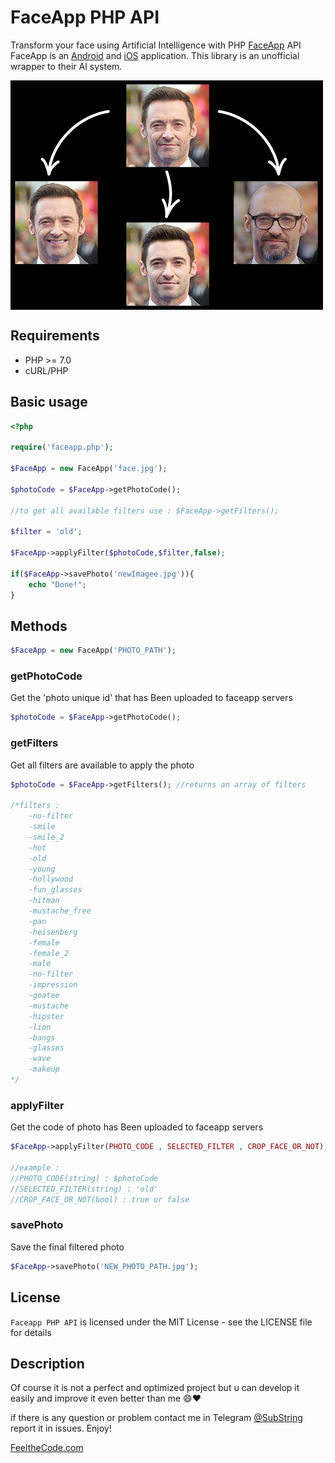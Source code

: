 # FaceApp PHP API

Transform your face using Artificial Intelligence with PHP [FaceApp](http://faceapp.com) API
FaceApp is an [Android](https://play.google.com/store/apps/details?id=io.faceapp) and [iOS](https://itunes.apple.com/app/id1180884341) application.
This library is an unofficial wrapper to their AI system.

<img src="preview.jpg" width="500" height="367" align="center"/>


## Requirements

* PHP >= 7.0
* cURL/PHP

## Basic usage

```php
<?php

require('faceapp.php');

$FaceApp = new FaceApp('face.jpg');

$photoCode = $FaceApp->getPhotoCode();

//to get all available filters use : $FaceApp->getFilters();

$filter = 'old';

$FaceApp->applyFilter($photoCode,$filter,false);

if($FaceApp->savePhoto('newImagee.jpg')){
    echo "Done!";
}
```

## Methods

```php
$FaceApp = new FaceApp('PHOTO_PATH');
```

### getPhotoCode
Get the 'photo unique id' that has Been uploaded to faceapp servers
```php
$photoCode = $FaceApp->getPhotoCode();
```

### getFilters
Get all filters are available to apply the photo
```php
$photoCode = $FaceApp->getFilters(); //returns an array of filters

/*filters : 
	-no-filter
	-smile
	-smile_2
	-hot
	-old
	-young
	-hollywood
	-fun_glasses
	-hitman
	-mustache_free
	-pan
	-heisenberg
	-female
	-female_2
	-male
	-no-filter
	-impression
	-goatee
	-mustache
	-hipster
	-lion
	-bangs
	-glasses
	-wave
	-makeup
*/
```

### applyFilter
Get the code of photo has Been uploaded to faceapp servers
```php
$FaceApp->applyFilter(PHOTO_CODE , SELECTED_FILTER , CROP_FACE_OR_NOT);

//example :
//PHOTO_CODE(string) : $photoCode
//SELECTED_FILTER(string) : 'old'
//CROP_FACE_OR_NOT(bool) : true or false
```

### savePhoto
Save the final filtered photo
```php
$FaceApp->savePhoto('NEW_PHOTO_PATH.jpg');
```

## License

`Faceapp PHP API` is licensed under the MIT License - see the LICENSE file for details

## Description

Of course it is not a perfect and optimized project but u can develop it easily and improve it even better than me 😄❤

if there is any question or problem contact me in Telegram [@SubString](http://t.me/SubString) report it in issues.
Enjoy!

[FeeltheCode.com](http://FeeltheCode.com)
